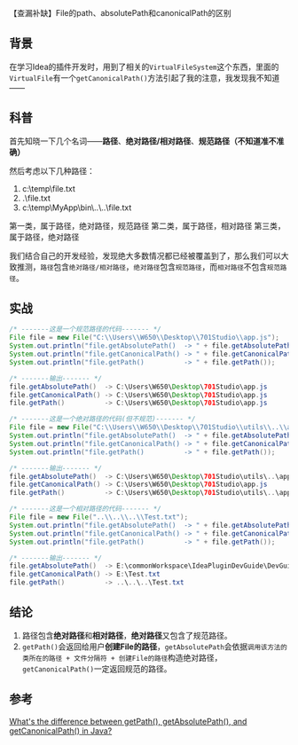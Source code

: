 【查漏补缺】File的path、absolutePath和canonicalPath的区别

## 背景
在学习Idea的插件开发时，用到了相关的`VirtualFileSystem`这个东西，里面的`VirtualFile`有一个`getCanonicalPath()`方法引起了我的注意，我发现我不知道——



## 科普
首先知晓一下几个名词——**路径**、**绝对路径/相对路径**、**规范路径（不知道准不准确）**

然后考虑以下几种路径：

1. c:\temp\file.txt
2. .\file.txt
3. c:\temp\MyApp\bin\\..\\..\file.txt

第一类，属于路径，绝对路径，规范路径
第二类，属于路径，相对路径
第三类，属于路径，绝对路径

我们结合自己的开发经验，发现绝大多数情况都已经被覆盖到了，那么我们可以大致推测，`路径`包含`绝对路径/相对路径`，`绝对路径`包含`规范路径`，而`相对路径`不包含`规范路径`。

## 实战
```java
/* -------这是一个规范路径的代码------- */
File file = new File("C:\\Users\\W650\\Desktop\\701Studio\\app.js");
System.out.println("file.getAbsolutePath()  -> " + file.getAbsolutePath());
System.out.println("file.getCanonicalPath() -> " + file.getCanonicalPath());
System.out.println("file.getPath()          -> " + file.getPath());

/* -------输出------- */
file.getAbsolutePath()  -> C:\Users\W650\Desktop\701Studio\app.js
file.getCanonicalPath() -> C:\Users\W650\Desktop\701Studio\app.js
file.getPath()          -> C:\Users\W650\Desktop\701Studio\app.js
```

```java
/* -------这是一个绝对路径的代码(但不规范)------- */
File file = new File("C:\\Users\\W650\\Desktop\\701Studio\\utils\\..\\app.js");
System.out.println("file.getAbsolutePath()  -> " + file.getAbsolutePath());
System.out.println("file.getCanonicalPath() -> " + file.getCanonicalPath());
System.out.println("file.getPath()          -> " + file.getPath());

/* -------输出------- */
file.getAbsolutePath()  -> C:\Users\W650\Desktop\701Studio\utils\..\app.js
file.getCanonicalPath() -> C:\Users\W650\Desktop\701Studio\app.js
file.getPath()          -> C:\Users\W650\Desktop\701Studio\utils\..\app.js
```

```java
/* -------这是一个相对路径的代码------- */
File file = new File("..\\..\\..\\Test.txt");
System.out.println("file.getAbsolutePath()  -> " + file.getAbsolutePath());
System.out.println("file.getCanonicalPath() -> " + file.getCanonicalPath());
System.out.println("file.getPath()          -> " + file.getPath());

/* -------输出------- */
file.getAbsolutePath()  -> E:\commonWorkspace\IdeaPluginDevGuide\DevGuide-VirtualFileSystem\..\..\..\Test.txt
file.getCanonicalPath() -> E:\Test.txt
file.getPath()          -> ..\..\..\Test.txt
```

## 结论
1. 路径包含**绝对路径**和**相对路径**，**绝对路径**又包含了规范路径。
2. `getPath()`会返回给用户**创建File的路径**，`getAbsolutePath`会依据`调用该方法的类所在的路径 + 文件分隔符 + 创建File的路径`构造绝对路径，`getCanonicalPath()`一定返回规范的路径。

## 参考

 [What's the difference between getPath(), getAbsolutePath(), and getCanonicalPath() in Java?
](https://stackoverflow.com/questions/1099300/whats-the-difference-between-getpath-getabsolutepath-and-getcanonicalpath)